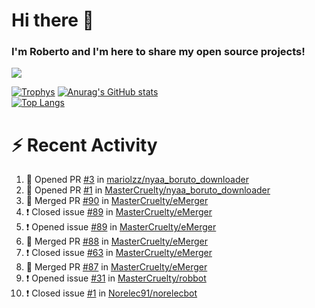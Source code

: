 # Hi there 👋
### I'm Roberto and I'm here to share my open source projects!

<img src="https://komarev.com/ghpvc/?username=mastercruelty&label=Profile views&color=0e75b6"><br>

[![Trophys](https://github-profile-trophy.vercel.app/?username=mastercruelty)](https://github.com/ryo-ma/github-profile-trophy)
[![Anurag's GitHub stats](https://github-readme-stats.vercel.app/api?username=mastercruelty&show_icons=true&theme=tokyonight)](https://github.com/anuraghazra/github-readme-stats)<br>
[![Top Langs](https://github-readme-stats.vercel.app/api/top-langs/?username=mastercruelty&exclude_repo=Alarm-project&layout=compact&theme=tokyonight)](https://github.com/anuraghazra/github-readme-stats)

# :zap: Recent Activity
<!--START_SECTION:activity-->
1. 💪 Opened PR [#3](https://github.com/mariolzz/nyaa_boruto_downloader/pull/3) in [mariolzz/nyaa_boruto_downloader](https://github.com/mariolzz/nyaa_boruto_downloader)
2. 💪 Opened PR [#1](https://github.com/MasterCruelty/nyaa_boruto_downloader/pull/1) in [MasterCruelty/nyaa_boruto_downloader](https://github.com/MasterCruelty/nyaa_boruto_downloader)
3. 🎉 Merged PR [#90](https://github.com/MasterCruelty/eMerger/pull/90) in [MasterCruelty/eMerger](https://github.com/MasterCruelty/eMerger)
4. ❗️ Closed issue [#89](https://github.com/MasterCruelty/eMerger/issues/89) in [MasterCruelty/eMerger](https://github.com/MasterCruelty/eMerger)
5. ❗️ Opened issue [#89](https://github.com/MasterCruelty/eMerger/issues/89) in [MasterCruelty/eMerger](https://github.com/MasterCruelty/eMerger)
6. 🎉 Merged PR [#88](https://github.com/MasterCruelty/eMerger/pull/88) in [MasterCruelty/eMerger](https://github.com/MasterCruelty/eMerger)
7. ❗️ Closed issue [#63](https://github.com/MasterCruelty/eMerger/issues/63) in [MasterCruelty/eMerger](https://github.com/MasterCruelty/eMerger)
8. 🎉 Merged PR [#87](https://github.com/MasterCruelty/eMerger/pull/87) in [MasterCruelty/eMerger](https://github.com/MasterCruelty/eMerger)
9. ❗️ Opened issue [#31](https://github.com/MasterCruelty/robbot/issues/31) in [MasterCruelty/robbot](https://github.com/MasterCruelty/robbot)
10. ❗️ Closed issue [#1](https://github.com/Norelec91/norelecbot/issues/1) in [Norelec91/norelecbot](https://github.com/Norelec91/norelecbot)
<!--END_SECTION:activity-->
